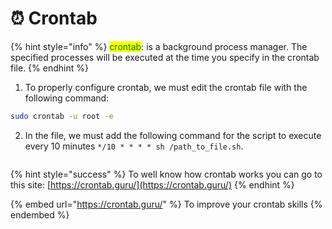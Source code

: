 # ⏰ Crontab

{% hint style="info" %}
<mark style="color:green;">crontab</mark>: is a background process manager. The specified processes will be executed at the time you specify in the crontab file.
{% endhint %}

1. To properly configure crontab, we must edit the crontab file with the following command:

```sh
sudo crontab -u root -e
```

2. In the file, we must add the following command for the script to execute every 10 minutes `*/10 * * * * sh /path_to_file.sh`.

<figure><img src="../.gitbook/assets/image (174).png" alt=""><figcaption></figcaption></figure>

{% hint style="success" %}
To well know how crontab works you can go to this site: [https://crontab.guru/](https://crontab.guru/)
{% endhint %}

{% embed url="https://crontab.guru/" %}
To improve your crontab skills
{% endembed %}

